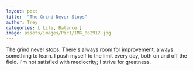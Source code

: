 ```yaml
---
layout: post
title:  "The Grind Never Stops"
author: Trey
categories: [ Life, Balance ]
image: assets/images/Pic1/IMG_062912.jpg
---
```


The grind never stops. There's always room for improvement, always something to learn. I push myself to the limit every day, both on and off the field. I'm not satisfied with mediocrity; I strive for greatness. 

